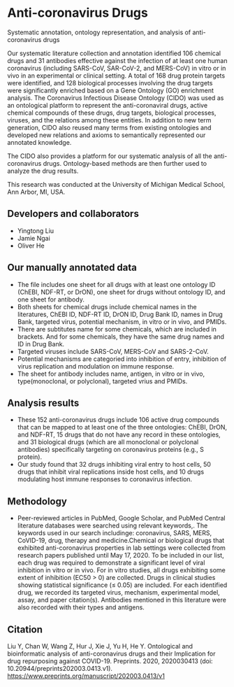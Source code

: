 # Anti-coronavirus Drugs
Systematic annotation, ontology representation, and analysis of anti-coronavirus drugs

Our systematic literature collection and annotation identified 106 chemical drugs and 31 antibodies effective against the infection of at least one human coronavirus (including SARS-CoV, SAR-CoV-2, and MERS-CoV) in vitro or in vivo in an experimental or clinical setting. A total of 168 drug protein targets were identified, and 128 biological processes involving the drug targets were significantly enriched based on a Gene Ontology (GO) enrichment analysis. The Coronavirus Infectious Disease Ontology (CIDO) was used as an ontological platform to represent the anti-coronaviral drugs, active chemical compounds of these drugs, drug targets, biological processes, viruses, and the relations among these entities. In addition to new term generation, CIDO also reused many terms from existing ontologies and developed new relations and axioms to semantically represented our annotated knowledge. 

The CIDO also provides a platform for our systematic analysis of all the anti-coronavirus drugs. Ontology-based methods are then further used to analyze the  drug results. 

This research was conducted at the University of Michigan Medical School, Ann Arbor, MI, USA.

## Developers and collaborators 
- Yingtong Liu
- Jamie Ngai
- Oliver He 

## Our manually annotated data   
- The file includes one sheet for all drugs with at least one ontology ID (ChEBI, NDF-RT, or DrON), one sheet for drugs without ontology ID, and one sheet for antibody. 
- Both sheets for chemical drugs include chemical names in the literatures, ChEBI ID, NDF-RT ID, DrON ID,  Drug Bank ID, names in Drug Bank, targeted virus, potential mechanism, in vitro or in vivo, and PMIDs. 
- There are subtitutes name for some chemicals, which are included in brackets. And for some chemicals, they have the same drug names and ID in Drug Bank. 
- Targeted viruses include SARS-CoV, MERS-CoV and SARS-2-CoV. 
- Potential mechanisms are categoried into inhibition of entry, inhibition of virus replication and modulation on immune response. 
- The sheet for antibody includes name, antigen, in vitro or in vivo, type(monoclonal, or polyclonal), targeted vrius and PMIDs. 

## Analysis results
- These 152 anti-coronavirus drugs include 106 active drug compounds that can be mapped to at least one of the three ontologies: ChEBI, DrON, and NDF-RT, 15 drugs that do not have any record in these ontologies, and 31 biological drugs (which are all monoclonal or polyclonal antibodies) specifically targeting on coronavirus proteins (e.g., S protein).
- Our study found that 32 drugs inhibiting viral entry to host cells, 50 drugs that inhibit viral replications inside host cells, and 10 drugs modulating host immune responses to coronavirus infection. 
 

## Methodology  
- Peer-reviewed articles in PubMed, Google Scholar, and PubMed Central literature databases were searched using relevant keywords,. The keywords used in our search includinge: coronavirus, SARS, MERS, CoVID-19, drug, therapy and medicine.Chemical or biological drugs that exhibited anti-coronavirus properties in lab settings were collected from research papers published until May 17, 2020. To be included in our list, each drug was required to demonstrate a significant level of viral inhibition in vitro or in vivo. For in vitro studies, all drugs exhibiting some extent of inhibition (EC50 > 0) are collected. Drugs in clinical studies showing statistical significance (≤ 0.05) are included. For each identified drug, we recorded its targeted virus, mechanism, experimental model, assay, and paper citation(s). Antibodies mentioned in this literature were also recorded with their types and antigens.

## Citation
Liu Y, Chan W, Wang Z, Hur J, Xie J, Yu H, He Y. Ontological and bioinformatic analysis of anti-coronavirus drugs and their Implication for drug repurposing against COVID-19. Preprints. 2020, 2020030413 (doi: 10.20944/preprints202003.0413.v1). 
https://www.preprints.org/manuscript/202003.0413/v1

